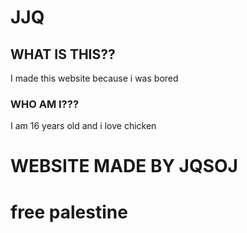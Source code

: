 # JJQ
## WHAT IS THIS??
I made this website because i was bored
### WHO AM I???
I am 16 years old and i love chicken
# WEBSITE MADE BY JQSOJ
# free palestine
